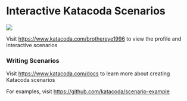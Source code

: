 # Interactive Katacoda Scenarios

[![](http://shields.katacoda.com/katacoda/brothereye1996/count.svg)](https://www.katacoda.com/brothereye1996 "Get your profile on Katacoda.com")

Visit https://www.katacoda.com/brothereye1996 to view the profile and interactive scenarios

### Writing Scenarios
Visit https://www.katacoda.com/docs to learn more about creating Katacoda scenarios

For examples, visit https://github.com/katacoda/scenario-example
